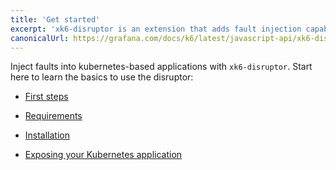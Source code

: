 ```yaml
---
title: 'Get started'
excerpt: 'xk6-disruptor is an extension that adds fault injection capabilities to k6. Start here to learn the basics and how to use the disruptor'
canonicalUrl: https://grafana.com/docs/k6/latest/javascript-api/xk6-disruptor/get-started/
---
```


Inject faults into kubernetes-based applications with `xk6-disruptor`. Start here to learn the basics to use the disruptor:

- [First steps](/javascript-api/xk6-disruptor)

- [Requirements](/javascript-api/xk6-disruptor/get-started/requirements)

- [Installation](/javascript-api/xk6-disruptor/get-started/installation)

- [Exposing your Kubernetes application](/javascript-api/xk6-disruptor/get-started/expose-your-application/)
